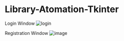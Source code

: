 # Library-Atomation-Tkinter

Login Window
![login](https://user-images.githubusercontent.com/75491382/132349261-5c63c686-0c79-4006-a2f7-c74caecc2a24.png)

Registration Window
![image](https://user-images.githubusercontent.com/75491382/132349480-cf2e7c92-4a88-457f-859e-69ebb46c833e.png)
